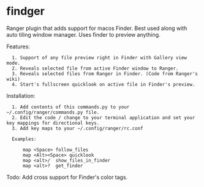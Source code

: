 # findger
Ranger plugin that adds support for macos Finder. Best used along with auto tiling window manager. Uses finder to preview anything.

Features:
```
  1. Support of any file preview right in Finder with Gallery view mode.
  2. Reveals selected file from active Finder window to Ranger.
  3. Reveals selected files from Ranger in Finder. (Code from Ranger's wiki)
  4. Start's fullscreen quicklook on active file in Finder's preview.
```
Installation:
```
  1. Add contents of this commands.py to your ~/.config/ranger/commands.py file.
  2. Edit the code / change to your terminal application and set your key mappings for directional keys.
  3. Add key maps to your ~/.config/ranger/rc.conf
```      
      Examples:
```     
      map <Space> follow_files
      map <Alt><Space> quicklook
      map <alt>/  show_files_in_finder
      map <alt>?  get_finder
```

Todo: Add cross support for Finder's color tags.
